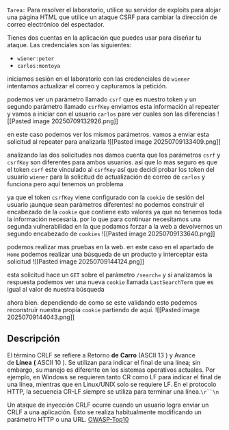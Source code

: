 `Tarea:`
Para resolver el laboratorio, utilice su servidor de exploits para alojar una página HTML que utilice un ataque CSRF para cambiar la dirección de correo electrónico del espectador.

Tienes dos cuentas en la aplicación que puedes usar para diseñar tu ataque. Las credenciales son las siguientes:

- `wiener:peter`
- `carlos:montoya`

iniciamos sesión en el laboratorio con las credenciales de `wiener` intentamos actualizar el correo y capturamos la petición. 

podemos ver un parámetro llamado `csrf` que es nuestro token y un segundo parámetro llamado `csrfKey` enviamos esta información al repeater y vamos a iniciar con el usuario `carlos` pare ver cuales son las diferencias
![[Pasted image 20250709132926.png]]

en este caso podemos ver los mismos parámetros. vamos a enviar esta solicitud al repeater para analizarla
![[Pasted image 20250709133409.png]]

analizando las dos solicitudes nos damos cuenta que los parámetros `csrf` y `csrfKey` son diferentes para ambos usuarios. así que lo mas seguro es que el token `csrf` este vinculado al `csrfKey` así que decidí probar los token del usuario `wiener` para la solicitud de actualización de correo de `carlos` y funciona pero aquí tenemos un problema


ya que el token `csrfKey` viene configurado con la `cookie` de sesión del usuario ¡aunque sean parámetros diferentes! no podemos construir el encabezado de la `cookie` que contiene esto valores ya que no tenemos toda la información necesaria. por lo que para continuar necesitamos una segunda vulnerabilidad en la que podamos forzar a la web a devolvernos un segundo encabezado de `cookies`
![[Pasted image 20250709133640.png]]

podemos realizar mas pruebas en la web. en este caso en el apartado de `Home` podemos realizar una búsqueda de un producto y interceptar esta solicitud
![[Pasted image 20250709144124.png]]

esta solicitud hace un `GET` sobre el parámetro `/search=` y si analizamos la respuesta podemos ver una nueva `cookie` llamada `LastSearchTerm` que es igual al valor de nuestra búsqueda

ahora bien. dependiendo de como se este validando esto podemos reconstruir nuestra propia `cookie` partiendo de aquí. 
![[Pasted image 20250709144043.png]]

## Descripción

El término CRLF se refiere a Retorno **de** **Carro** (ASCII 13 ) y Avance de **Línea** **(** ASCII 10 ). Se utilizan para indicar el final de una línea; sin embargo, su manejo es diferente en los sistemas operativos actuales. Por ejemplo, en Windows se requieren tanto CR como LF para indicar el final de una línea, mientras que en Linux/UNIX solo se requiere LF. En el protocolo HTTP, la secuencia CR-LF siempre se utiliza para terminar una línea.`\r``\n`

Un ataque de inyección CRLF ocurre cuando un usuario logra enviar un CRLF a una aplicación. Esto se realiza habitualmente modificando un parámetro HTTP o una URL. [OWASP-Top10](https://owasp.org/www-community/vulnerabilities/CRLF_Injection) 


